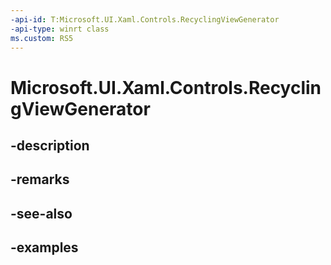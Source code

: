 ```yaml
---
-api-id: T:Microsoft.UI.Xaml.Controls.RecyclingViewGenerator
-api-type: winrt class
ms.custom: RS5
---
```


<!-- Class syntax.
public class RecyclingViewGenerator : ViewGenerator, ViewGenerator
-->

# Microsoft.UI.Xaml.Controls.RecyclingViewGenerator

## -description

## -remarks

## -see-also

## -examples

